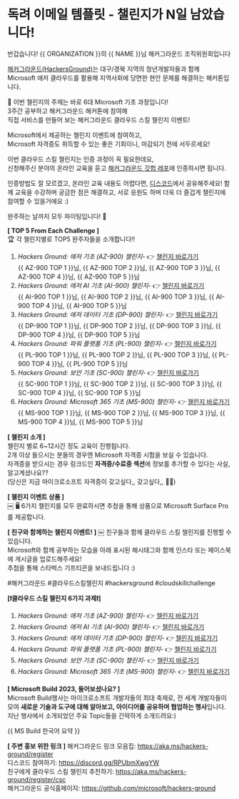 # 독려 이메일 템플릿 - 챌린지가 N일 남았습니다!

반갑습니다! {{ ORGANIZATION }}의 {{ NAME }}님
해커그라운드 조직위원회입니다

[해커그라운드(HackersGround)](https://github.com/microsoft/hackers-ground)는 대구/경북 지역의 청년개발자들과 함께  
Microsoft 애저 클라우드를 활용해 지역사회에 당면한 현안 문제를 해결하는 해커톤입니다.  

💬 이번 챌린지의 주제는 바로 6대 Microsoft 기초 과정입니다!  
3주간 공부하고 해커그라운드 해커톤에 참여해  
직접 서비스를 만들어 보는 해커그라운드 클라우드 스킬 챌린지 이벤트!  

Microsoft에서 제공하는 챌린지 이벤트에 참여하고,  
Microsoft 자격증도 취득할 수 있는 좋은 기회이니, 마감되기 전에 서두르세요!  

이번 클라우드 스킬 챌린지는 인증 과정이 꼭 필요한데요,  
신청해주신 분야의 온라인 교육을 듣고 [해커그라운드 깃헙 레포](https://github.com/microsoft/hackers-ground)에 인증하시면 됩니다.  

인증방법도 잘 모르겠고, 온라인 교육 내용도 어렵다면, [디스코드](https://discord.gg/RPUbmXwgYW)에서 공유해주세요!
함께 교육을 수강하며 궁금한 점은 해결하고, 서로 응원도 하며 더욱 더 즐겁게 챌린지에 참여할 수 있을거에요 :)

완주하는 날까지 모두 파이팅입니다! 👊
  
**[ TOP 5 From Each Challenge ]**  
🏆 각 챌린지별로 TOP5 완주자들을 소개합니다!!  
1. *Hackers Ground: 애저 기초 (AZ-900) 챌린지*- 👉 [챌린지 바로가기](https://aka.ms/hg/csc/az-900)  
{{ AZ-900 TOP 1 }}님, {{ AZ-900 TOP 2 }}님, {{ AZ-900 TOP 3 }}님, {{ AZ-900 TOP 4 }}님, {{ AZ-900 TOP 5 }}님
1. *Hackers Ground: 애저 AI 기초 (AI-900) 챌린지*- 👉 [챌린지 바로가기](https://aka.ms/hg/csc/ai-900)  
{{ AI-900 TOP 1 }}님, {{ AI-900 TOP 2 }}님, {{ AI-900 TOP 3 }}님, {{ AI-900 TOP 4 }}님, {{ AI-900 TOP 5 }}님
1. *Hackers Ground: 애저 데이터 기초 (DP-900) 챌린지*- 👉 [챌린지 바로가기](https://aka.ms/hg/csc/dp-900)  
{{ DP-900 TOP 1 }}님, {{ DP-900 TOP 2 }}님, {{ DP-900 TOP 3 }}님, {{ DP-900 TOP 4 }}님, {{ DP-900 TOP 5 }}님
1. *Hackers Ground: 파워 플랫폼 기초 (PL-900) 챌린지*- 👉 [챌린지 바로가기](https://aka.ms/hg/csc/pl-900)  
{{ PL-900 TOP 1 }}님, {{ PL-900 TOP 2 }}님, {{ PL-900 TOP 3 }}님, {{ PL-900 TOP 4 }}님, {{ PL-900 TOP 5 }}님
1. *Hackers Ground: 보안 기초 (SC-900) 챌린지*- 👉 [챌린지 바로가기](https://aka.ms/hg/csc/sc-900)  
{{ SC-900 TOP 1 }}님, {{ SC-900 TOP 2 }}님, {{ SC-900 TOP 3 }}님, {{ SC-900 TOP 4 }}님, {{ SC-900 TOP 5 }}님
1. *Hackers Ground: Microsoft 365 기초 (MS-900) 챌린지*- 👉 [챌린지 바로가기](https://aka.ms/hg/csc/ms-900)  
{{ MS-900 TOP 1 }}님, {{ MS-900 TOP 2 }}님, {{ MS-900 TOP 3 }}님, {{ MS-900 TOP 4 }}님, {{ MS-900 TOP 5 }}님

**[ 챌린지 소개 ]**   
챌린지 별로 6~12시간 정도 교육이 진행됩니다.  
2개 이상 들으시는 분들의 경우엔 Microsoft 자격증 시험을 보실 수 있습니다.  
자격증을 받으시는 경우 링크드인 **자격증/수료증 섹션**에 정보를 추가할 수 있다는 사실, 알고계셨나요??  
(당신은 지금 마이크로소프트 자격증이 갖고싶다,, 갖고싶다,, 😵‍💫)

**[ 챌린지 이벤트 상품 ]**  
￼
🖥 6가지 챌린지를 모두 완료하시면 추첨을 통해
상품으로 Microsoft Surface Pro를 제공합니다.

**[ 친구와 함께하는 챌린지 이벤트! ]**
￼
친구들과 함께 클라우드 스킬 챌린지를 진행할 수 있습니다.  
Microsoft와 함께 공부하는 모습을 아래 표시된 해시태그와 함께 인스타 또는 페이스북에 게시글을 업로드해주세요!  
추첨을 통해 스타벅스 기프티콘을 보내드립니다 :)  

#해커그라운드 #클라우드스킬챌린지 #hackersground #cloudskillchallenge

**[❗️클라우드 스킬 챌린지 6가지 과제❗️]**
1. *Hackers Ground: 애저 기초 (AZ-900) 챌린지*- 👉 [챌린지 바로가기](https://aka.ms/hg/csc/az-900)
1. *Hackers Ground: 애저 AI 기초 (AI-900) 챌린지*- 👉 [챌린지 바로가기](https://aka.ms/hg/csc/ai-900)
1. *Hackers Ground: 애저 데이터 기초 (DP-900) 챌린지*- 👉 [챌린지 바로가기](https://aka.ms/hg/csc/dp-900)
1. *Hackers Ground: 파워 플랫폼 기초 (PL-900) 챌린지*- 👉 [챌린지 바로가기](https://aka.ms/hg/csc/pl-900)
1. *Hackers Ground: 보안 기초 (SC-900) 챌린지*- 👉 [챌린지 바로가기](https://aka.ms/hg/csc/sc-900)
1. *Hackers Ground: Microsoft 365 기초 (MS-900) 챌린지*- 👉 [챌린지 바로가기](https://aka.ms/hg/csc/ms-900)

**[ Microsoft Build 2023, 들어보셨나요? ]**  
Microsoft Build행사는 마이크로소프트 개발자들의 최대 축제로, 전 세계 개발자들이 모여 **새로운 기술과 도구에 대해 알아보고, 아이디어를 공유하며 협업하는 행사**입니다. 지난 행사에서 소개되었던 주요 Topic들을 간략하게 소개드려요:)

{{ MS Build 한국어 요약 }}

**[ 주변 홍보 위한 링크 ]**
해커그라운드 링크 모음집: https://aka.ms/hackers-ground/register  
디스코드 참여하기: https://discord.gg/RPUbmXwgYW  
친구에게 클라우드 스킬 챌린지 추천하기: https://aka.ms/hackers-ground/register/csc  
해커그라운드 공식홈페이지: https://github.com/microsoft/hackers-ground  
